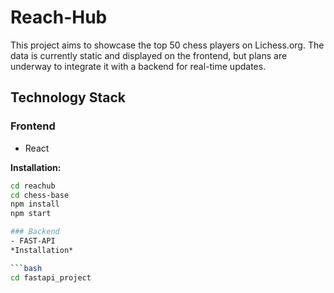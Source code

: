 # Reach-Hub

This project aims to showcase the top 50 chess players on Lichess.org. The data is currently static and displayed on the frontend, but plans are underway to integrate it with a backend for real-time updates.

## Technology Stack

### Frontend

- React

**Installation:**

```bash
cd reachub
cd chess-base
npm install
npm start

### Backend
- FAST-API
*Installation*

```bash
cd fastapi_project


